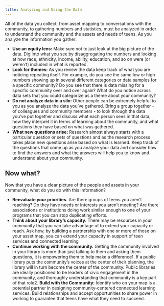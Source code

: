 ```yaml
---
title: Analyzing and Using the Data
---
```


All of the data you collect, from asset mapping to conversations with the community, to gathering numbers and statistics, must be analyzed in order to understand the community and the assets and needs of teens.  As you analyze the information you gather:

* **Use an equity lens:** Make sure not to just look at the big picture of the data. Dig into what you see by disaggregating the numbers and looking at how race, ethnicity, income, ability, education, and so on were (or weren’t) included in what is reported.
* **Look for themes:** As you review the data keep track of what you are noticing repeating itself. For example, do you see the same low or high numbers showing up in several different categories or data samples for a specific community? Do you see that there is data missing for a specific community over and over again?  What do you notice across data sets that you could categorize as a theme about your community?
* **Do not analyze data in a silo:** Other people can be extremely helpful to you as you analyze the data you’ve gathered. Bring a group together - of colleagues and community members - to look through the data you’ve put together and discuss what each person sees in that data, how they interpret it in terms of learning about the community, and what questions they have based on what was gathered.
* **What new questions arise:** Research almost always starts with a particular question or sets of questions and as the research process takes place new questions arise based on what is learned.  Keep track of the questions that come up as you analyze your data and consider how to find the answers and what the answers will help you to know and understand about your community.


## Now what?

Now that you have a clear picture of the people and assets in your community, what do you do with this information?

* **Reevaluate your priorities.** Are there groups of teens you aren’t reaching? Do they have needs or interests you aren’t meeting? Are there associations or institutions doing work similar enough to one of your programs that you can stop duplicating efforts.
* **Think about your library’s capacity.** There may be resources in your community that you can take advantage of to extend your capacity or reach. Ask how, by building a partnership with one or more of those on your asset map, you can extend your capacity in support of teen services and connected learning
* **Continue working with the community.** Getting the community involved in your library is more than just talking to them and asking them questions, it is empowering them to help make a difference1. If a public library puts the community’s voices at the center of their planning, the library will in turn become the center of the community. Public libraries are ideally positioned to be leaders of civic engagement in the community, and thoroughly understanding that community is a key part of that role2.
**Build with the Community:** Identify who on your map is a potential partner in designing community-centered connected learning services.  Build relationships and accept opportunities to share power in working to guarantee that teens have what they need to succeed.


